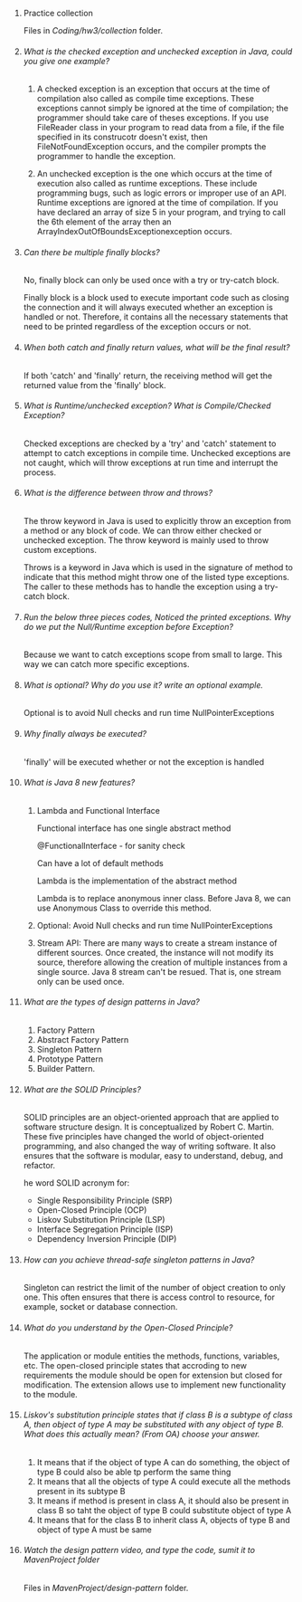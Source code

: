 1. Practice collection

   Files in *Coding/hw3/collection* folder.

2. ###### What is the checked exception and unchecked exception in Java, could you give one example?

   1. A checked exception is an exception that occurs at the time of compilation also called as compile time exceptions. These exceptions cannot simply be ignored at the time of compilation; the programmer should take care of theses exceptions. If you use FileReader class in your program to read data from a file, if the file specified in its construcotr doesn't exist, then FileNotFoundException occurs, and the compiler prompts the programmer to handle the exception.

   2. An unchecked exception is the one which occurs at the time of execution also called as runtime exceptions. These include programming bugs, such as logic errors or improper use of an API. Runtime exceptions are ignored at the time of compilation. If you have declared an array of size 5 in your program, and trying to call the 6th element of the array then an ArrayIndexOutOfBoundsExceptionexception occurs. 

3. ###### Can there be multiple finally blocks?

   No, finally block can only be used once with a try or try-catch block.

   Finally block is a block used to execute important code such as closing the connection and it will always executed whether an exception is handled or not. Therefore, it contains all the necessary statements that need to be printed regardless of the exception occurs or not.

4. ###### When both catch and finally return values, what will be the final result?

   If both 'catch' and 'finally' return, the receiving method will get the returned value from the 'finally' block.

5. ###### What is Runtime/unchecked exception? What is Compile/Checked Exception?

   Checked exceptions are checked by a 'try' and 'catch' statement to attempt to catch exceptions in compile time. Unchecked exceptions are not caught, which will throw exceptions at run time and interrupt the process. 

6. ###### What is the difference between throw and throws?

   The throw keyword in Java is used to explicitly throw an exception from a method or any block of code. We can throw either checked or unchecked exception. The throw keyword is mainly used to throw custom exceptions.

   Throws is a keyword in Java which is used in the signature of method to indicate that this method might throw one of the listed type exceptions. The caller to these methods has to handle the exception using a try-catch block. 

7. ###### Run the below three pieces codes, Noticed the printed exceptions. Why do we put the Null/Runtime exception before Exception?

   Because we want to catch exceptions scope from small to large. This way we can catch more specific exceptions.

8. ###### What is optional? Why do you use it? write an optional example.

   Optional is to avoid Null checks and run time NullPointerExceptions

9. ###### Why finally always be executed?

   'finally' will be executed whether or not the exception is handled

10. ###### What is Java 8 new features?

    1. Lambda and Functional Interface

       Functional interface has one single abstract method

       @FunctionalInterface - for sanity check

       Can have a lot of default methods

       Lambda is the implementation of the abstract method

       Lambda is to replace anonymous inner class. Before Java 8, we can use Anonymous Class to override this method.

    2. Optional:  Avoid Null checks and run time NullPointerExceptions
    3. Stream API: There are many ways to create a stream instance of different sources. Once created, the instance will not modify its source, therefore allowing the creation of multiple instances from a single source. Java 8 stream can't be resued. That is, one stream only can be used once.

11. ###### What are the types of design patterns in Java?

    1. Factory Pattern
    2. Abstract Factory Pattern
    3. Singleton Pattern
    4. Prototype Pattern
    5. Builder Pattern.

12. ###### What are the SOLID Principles?

    SOLID principles are an object-oriented approach that are applied to software structure design. It is conceptualized by Robert C. Martin. These five principles have changed the world of object-oriented programming, and also changed the way of writing software. It also ensures that the software is modular, easy to understand, debug, and refactor. 

    he word SOLID acronym for:

    - Single Responsibility Principle (SRP)
    - Open-Closed Principle (OCP)
    - Liskov Substitution Principle (LSP)
    - Interface Segregation Principle (ISP)
    - Dependency Inversion Principle (DIP)

13. ###### How can you achieve thread-safe singleton patterns in Java?

    Singleton can restrict the limit of the number of object creation to only one. This often ensures that there is access control to resource, for example, socket or database connection.

14. ###### What do you understand by the Open-Closed Principle?

    The application or module entities the methods, functions, variables, etc. The open-closed principle states that accroding to new requirements the module should be open for extension but closed for modification. The extension allows use to implement new functionality to the module. 

15. ###### Liskov's substitution principle states that if class B is a subtype of class A, then object of type A may be substituted with any object of type B. What does this actually mean? (From OA) choose your answer.

    1. It means that if the object of type A can do something, the object of type B could also be able tp perform the same thing
    2. It means that all the objects of type A could execute all the methods present in its subtype B
    3. It means if method is present in class A, it should also be present in class B so taht the object of type B could substitute object of type A
    4. It means that for the class B to inherit class A, objects of type B and object of type A must be same

16. ###### Watch the design pattern video, and type the code, sumit it to MavenProject folder 

    Files in *MavenProject/design-pattern* folder.